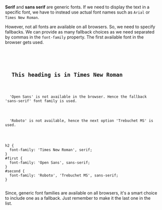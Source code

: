 **Serif** and **sans serif** are generic fonts.
If we need to display the text in a specific font,
we have to instead use actual font names
such as `Arial` or `Times New Roman`.

However, not all fonts are available on all browsers.
So, we need to specify fallbacks.
We can provide as many fallback
choices as we need separated by commas
in the `font-family` property.
The first available font in the
browser gets used.


<Editor lang="css">
<code>
<panel lang="html">
<h2>
  This heading is in Times New Roman
</h2>
<p id="first">
  'Open Sans' is not available in the browser. Hence the fallback 'sans-serif' font family is used.
</p>
<p id="second">
  'Roboto' is not available, hence the next option 'Trebuchet MS' is used.
</p>
</panel>
<panel lang="css">
h2 {
  font-family: 'Times New Roman', serif;
}
#first {
  font-family: 'Open Sans', sans-serif;
}
#second {
  font-family: 'Roboto', 'Trebuchet MS', sans-serif;
}
</panel>
</code>
</Editor>

Since, generic font families
are available on all browsers,
it's a smart choice to include
one as a fallback. Just remember
to make it the last one in the
list.